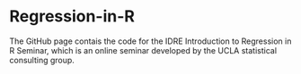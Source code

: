 # Regression-in-R
The GitHub page contais the code for the IDRE Introduction to Regression in R Seminar, which is an online seminar developed by the UCLA statistical consulting group.
